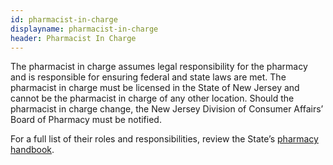 ```yaml
---
id: pharmacist-in-charge
displayname: pharmacist-in-charge
header: Pharmacist In Charge
---
```


The pharmacist in charge assumes legal responsibility for the pharmacy and is responsible for ensuring federal and state laws are met. The pharmacist in charge must be licensed in the State of New Jersey and cannot be the pharmacist in charge of any other location. Should the pharmacist in charge change, the New Jersey Division of Consumer Affairs’ Board of Pharmacy must be notified.

For a full list of their roles and responsibilities, review the State’s [pharmacy handbook](https://www.njconsumeraffairs.gov/regulations/Chapter-39-State-Board-of-Pharmacy.pdf).

